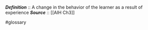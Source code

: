 ***Definition***    :: A change in the behavior of the learner as a result of experience
***Source***         :: [[AIH Ch3]]

#glossary